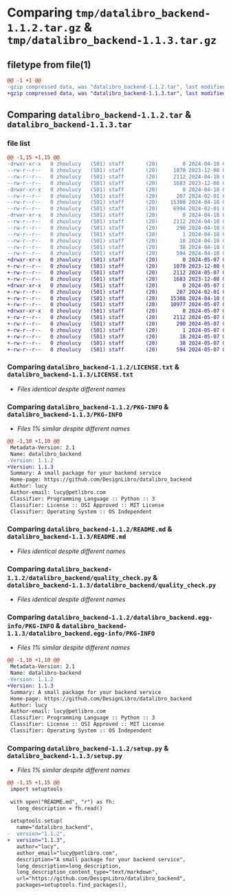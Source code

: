 # Comparing `tmp/datalibro_backend-1.1.2.tar.gz` & `tmp/datalibro_backend-1.1.3.tar.gz`

## filetype from file(1)

```diff
@@ -1 +1 @@
-gzip compressed data, was "datalibro_backend-1.1.2.tar", last modified: Thu Apr 18 06:06:27 2024, max compression
+gzip compressed data, was "datalibro_backend-1.1.3.tar", last modified: Tue May  7 02:48:11 2024, max compression
```

## Comparing `datalibro_backend-1.1.2.tar` & `datalibro_backend-1.1.3.tar`

### file list

```diff
@@ -1,15 +1,15 @@
-drwxr-xr-x   0 zhoulucy   (501) staff       (20)        0 2024-04-18 06:06:27.546993 datalibro_backend-1.1.2/
--rw-r--r--   0 zhoulucy   (501) staff       (20)     1070 2023-12-08 09:34:06.000000 datalibro_backend-1.1.2/LICENSE.txt
--rw-r--r--   0 zhoulucy   (501) staff       (20)     2112 2024-04-18 06:06:27.546700 datalibro_backend-1.1.2/PKG-INFO
--rw-r--r--   0 zhoulucy   (501) staff       (20)     1683 2023-12-08 09:30:25.000000 datalibro_backend-1.1.2/README.md
-drwxr-xr-x   0 zhoulucy   (501) staff       (20)        0 2024-04-18 06:06:27.545446 datalibro_backend-1.1.2/datalibro_backend/
--rw-r--r--   0 zhoulucy   (501) staff       (20)      207 2024-02-01 06:19:04.000000 datalibro_backend-1.1.2/datalibro_backend/__init__.py
--rw-r--r--   0 zhoulucy   (501) staff       (20)    15308 2024-04-18 06:06:10.000000 datalibro_backend-1.1.2/datalibro_backend/quality_check.py
--rw-r--r--   0 zhoulucy   (501) staff       (20)     6994 2024-02-01 06:18:54.000000 datalibro_backend-1.1.2/datalibro_backend/read_file.py
-drwxr-xr-x   0 zhoulucy   (501) staff       (20)        0 2024-04-18 06:06:27.546470 datalibro_backend-1.1.2/datalibro_backend.egg-info/
--rw-r--r--   0 zhoulucy   (501) staff       (20)     2112 2024-04-18 06:06:27.000000 datalibro_backend-1.1.2/datalibro_backend.egg-info/PKG-INFO
--rw-r--r--   0 zhoulucy   (501) staff       (20)      290 2024-04-18 06:06:27.000000 datalibro_backend-1.1.2/datalibro_backend.egg-info/SOURCES.txt
--rw-r--r--   0 zhoulucy   (501) staff       (20)        1 2024-04-18 06:06:27.000000 datalibro_backend-1.1.2/datalibro_backend.egg-info/dependency_links.txt
--rw-r--r--   0 zhoulucy   (501) staff       (20)       18 2024-04-18 06:06:27.000000 datalibro_backend-1.1.2/datalibro_backend.egg-info/top_level.txt
--rw-r--r--   0 zhoulucy   (501) staff       (20)       38 2024-04-18 06:06:27.547055 datalibro_backend-1.1.2/setup.cfg
--rw-r--r--   0 zhoulucy   (501) staff       (20)      594 2024-04-18 06:06:18.000000 datalibro_backend-1.1.2/setup.py
+drwxr-xr-x   0 zhoulucy   (501) staff       (20)        0 2024-05-07 02:48:11.359733 datalibro_backend-1.1.3/
+-rw-r--r--   0 zhoulucy   (501) staff       (20)     1070 2023-12-08 09:34:06.000000 datalibro_backend-1.1.3/LICENSE.txt
+-rw-r--r--   0 zhoulucy   (501) staff       (20)     2112 2024-05-07 02:48:11.357417 datalibro_backend-1.1.3/PKG-INFO
+-rw-r--r--   0 zhoulucy   (501) staff       (20)     1683 2023-12-08 09:30:25.000000 datalibro_backend-1.1.3/README.md
+drwxr-xr-x   0 zhoulucy   (501) staff       (20)        0 2024-05-07 02:48:11.352096 datalibro_backend-1.1.3/datalibro_backend/
+-rw-r--r--   0 zhoulucy   (501) staff       (20)      207 2024-02-01 06:19:04.000000 datalibro_backend-1.1.3/datalibro_backend/__init__.py
+-rw-r--r--   0 zhoulucy   (501) staff       (20)    15308 2024-04-18 06:06:10.000000 datalibro_backend-1.1.3/datalibro_backend/quality_check.py
+-rw-r--r--   0 zhoulucy   (501) staff       (20)    10977 2024-05-07 01:58:43.000000 datalibro_backend-1.1.3/datalibro_backend/read_file.py
+drwxr-xr-x   0 zhoulucy   (501) staff       (20)        0 2024-05-07 02:48:11.355596 datalibro_backend-1.1.3/datalibro_backend.egg-info/
+-rw-r--r--   0 zhoulucy   (501) staff       (20)     2112 2024-05-07 02:48:06.000000 datalibro_backend-1.1.3/datalibro_backend.egg-info/PKG-INFO
+-rw-r--r--   0 zhoulucy   (501) staff       (20)      290 2024-05-07 02:48:07.000000 datalibro_backend-1.1.3/datalibro_backend.egg-info/SOURCES.txt
+-rw-r--r--   0 zhoulucy   (501) staff       (20)        1 2024-05-07 02:48:06.000000 datalibro_backend-1.1.3/datalibro_backend.egg-info/dependency_links.txt
+-rw-r--r--   0 zhoulucy   (501) staff       (20)       18 2024-05-07 02:48:06.000000 datalibro_backend-1.1.3/datalibro_backend.egg-info/top_level.txt
+-rw-r--r--   0 zhoulucy   (501) staff       (20)       38 2024-05-07 02:48:11.359964 datalibro_backend-1.1.3/setup.cfg
+-rw-r--r--   0 zhoulucy   (501) staff       (20)      594 2024-05-07 02:02:56.000000 datalibro_backend-1.1.3/setup.py
```

### Comparing `datalibro_backend-1.1.2/LICENSE.txt` & `datalibro_backend-1.1.3/LICENSE.txt`

 * *Files identical despite different names*

### Comparing `datalibro_backend-1.1.2/PKG-INFO` & `datalibro_backend-1.1.3/PKG-INFO`

 * *Files 1% similar despite different names*

```diff
@@ -1,10 +1,10 @@
 Metadata-Version: 2.1
 Name: datalibro_backend
-Version: 1.1.2
+Version: 1.1.3
 Summary: A small package for your backend service
 Home-page: https://github.com/DesignLibro/datalibro_backend
 Author: lucy
 Author-email: lucy@petlibro.com
 Classifier: Programming Language :: Python :: 3
 Classifier: License :: OSI Approved :: MIT License
 Classifier: Operating System :: OS Independent
```

### Comparing `datalibro_backend-1.1.2/README.md` & `datalibro_backend-1.1.3/README.md`

 * *Files identical despite different names*

### Comparing `datalibro_backend-1.1.2/datalibro_backend/quality_check.py` & `datalibro_backend-1.1.3/datalibro_backend/quality_check.py`

 * *Files identical despite different names*

### Comparing `datalibro_backend-1.1.2/datalibro_backend.egg-info/PKG-INFO` & `datalibro_backend-1.1.3/datalibro_backend.egg-info/PKG-INFO`

 * *Files 1% similar despite different names*

```diff
@@ -1,10 +1,10 @@
 Metadata-Version: 2.1
 Name: datalibro-backend
-Version: 1.1.2
+Version: 1.1.3
 Summary: A small package for your backend service
 Home-page: https://github.com/DesignLibro/datalibro_backend
 Author: lucy
 Author-email: lucy@petlibro.com
 Classifier: Programming Language :: Python :: 3
 Classifier: License :: OSI Approved :: MIT License
 Classifier: Operating System :: OS Independent
```

### Comparing `datalibro_backend-1.1.2/setup.py` & `datalibro_backend-1.1.3/setup.py`

 * *Files 1% similar despite different names*

```diff
@@ -1,15 +1,15 @@
 import setuptools
 
 with open("README.md", "r") as fh:
   long_description = fh.read()
 
 setuptools.setup(
   name="datalibro_backend",
-  version="1.1.2",
+  version="1.1.3",
   author="lucy",
   author_email="lucy@petlibro.com",
   description="A small package for your backend service",
   long_description=long_description,
   long_description_content_type="text/markdown",
   url="https://github.com/DesignLibro/datalibro_backend",
   packages=setuptools.find_packages(),
```

